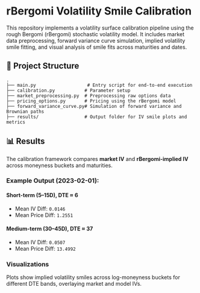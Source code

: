 # rBergomi Volatility Smile Calibration

This repository implements a volatility surface calibration pipeline using the rough Bergomi (rBergomi) stochastic volatility model. It includes market data preprocessing, forward variance curve simulation, implied volatility smile fitting, and visual analysis of smile fits across maturities and dates.

## 📂 Project Structure

```
.
├── main.py                   # Entry script for end-to-end execution
├── calibration.py           # Parameter setup 
├── market_preprocessing.py  # Preprocessing raw options data
├── pricing_options.py       # Pricing using the rBergomi model
├── forward_variance_curve.py# Simulation of forward variance and Brownian paths
├── results/                 # Output folder for IV smile plots and metrics
```

## 📊 Results

The calibration framework compares **market IV** and **rBergomi-implied IV** across moneyness buckets and maturities.

### Example Output (2023-02-01):

#### Short-term (5–15D), DTE ≈ 6
- Mean IV Diff: `0.0146`
- Mean Price Diff: `1.2551`

#### Medium-term (30–45D), DTE ≈ 37
- Mean IV Diff: `0.0507`
- Mean Price Diff: `13.4992`

### Visualizations

Plots show implied volatility smiles across log-moneyness buckets for different DTE bands, overlaying market and model IVs.

